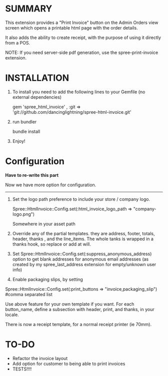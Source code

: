 SUMMARY
=======

This extension provides a "Print Invoice" button on the Admin Orders view screen which opens a printable html page with the order details.

It also adds the ability to create receipt, with the purpose of using it directly from a POS.


NOTE: If you need server-side pdf generation, use the spree-print-invoice extension.
 
INSTALLATION
============

1. To install you need to add the following lines to your Gemfile (no external dependencies)

    gem 'spree_html_invoice' , :git => 'git://github.com/dancinglightning/spree-html-invoice.git'

2. run bundler

    bundle install

4. Enjoy!


Configuration
==============

**Have to re-write this part**

Now we have more option for configuration.

---

1. Set the logo path preference to include your store / company logo.

    Spree::HtmlInvoice::Config.set(:html_invoice_logo_path => "company-logo.png")
    
    Somewhere in your asset path

2. Override any of the partial templates. they are address, footer, totals, header, thanks , and the line_items. The whole tanks is wrapped in a thanks hook, so replace or add at will.

3. Set Spree::HtmlInvoice::Config.set(:suppress_anonymous_address) option to get blank addresses for anonymous email addresses (as created by my spree_last_address extension for empty/unknown user info)

4. Enable packaging slips, by setting 

  Spree::HtmlInvoice::Config.set(:print_buttons => "invoice,packaging_slip")  #comma separated list

  Use above feature for your own template if you want. For each button_name, define a subsection with header,   print, and thanks, in your locale.


There is now a receipt template, for a normal receipt printer (ie 70mm).

TO-DO
=====
 
 * Refactor the invoice layout
 * Add option for customer to being able to print invoices
 * TESTS!!!!
